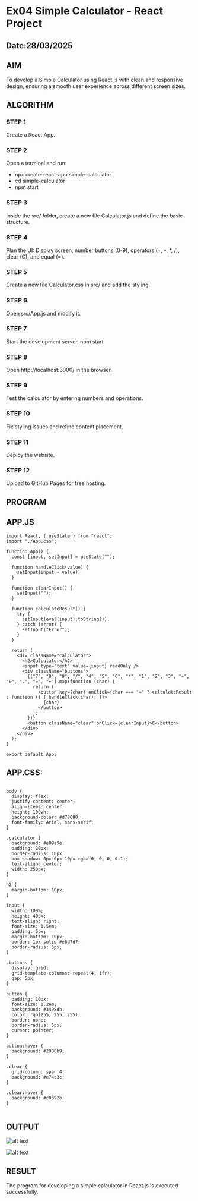 # Ex04 Simple Calculator - React Project
## Date:28/03/2025

## AIM
To  develop a Simple Calculator using React.js with clean and responsive design, ensuring a smooth user experience across different screen sizes.

## ALGORITHM
### STEP 1
Create a React App.

### STEP 2
Open a terminal and run:
  <ul><li>npx create-react-app simple-calculator</li>
  <li>cd simple-calculator</li>
  <li>npm start</li></ul>

### STEP 3
Inside the src/ folder, create a new file Calculator.js and define the basic structure.

### STEP 4
Plan the UI: Display screen, number buttons (0-9), operators (+, -, *, /), clear (C), and equal (=).

### STEP 5
Create a new file Calculator.css in src/ and add the styling.

### STEP 6
Open src/App.js and modify it.

### STEP 7
Start the development server.
  npm start

### STEP 8
Open http://localhost:3000/ in the browser.

### STEP 9
Test the calculator by entering numbers and operations.

### STEP 10
Fix styling issues and refine content placement.

### STEP 11
Deploy the website.

### STEP 12
Upload to GitHub Pages for free hosting.

## PROGRAM

## APP.JS

```
import React, { useState } from "react";
import "./App.css";

function App() {
  const [input, setInput] = useState("");

  function handleClick(value) {
    setInput(input + value);
  }

  function clearInput() {
    setInput("");
  }

  function calculateResult() {
    try {
      setInput(eval(input).toString()); 
    } catch (error) {
      setInput("Error");
    }
  }

  return (
    <div className="calculator">
      <h2>Calculator</h2>
      <input type="text" value={input} readOnly />
      <div className="buttons">
        {["7", "8", "9", "/", "4", "5", "6", "*", "1", "2", "3", "-", "0", ".", "=", "+"].map(function (char) {
          return (
            <button key={char} onClick={char === "=" ? calculateResult : function () { handleClick(char); }}>
              {char}
            </button>
          );
        })}
        <button className="clear" onClick={clearInput}>C</button>
      </div>
    </div>
  );
}

export default App;

```

## APP.CSS:

```

body {
  display: flex;
  justify-content: center;
  align-items: center;
  height: 100vh;
  background-color: #d78080;
  font-family: Arial, sans-serif;
}

.calculator {
  background: #e09e9e;
  padding: 20px;
  border-radius: 10px;
  box-shadow: 0px 0px 10px rgba(0, 0, 0, 0.1);
  text-align: center;
  width: 250px;
}

h2 {
  margin-bottom: 10px;
}

input {
  width: 100%;
  height: 40px;
  text-align: right;
  font-size: 1.5em;
  padding: 5px;
  margin-bottom: 10px;
  border: 1px solid #e6d7d7;
  border-radius: 5px;
}

.buttons {
  display: grid;
  grid-template-columns: repeat(4, 1fr);
  gap: 5px;
}

button {
  padding: 10px;
  font-size: 1.2em;
  background: #3498db;
  color: rgb(255, 255, 255);
  border: none;
  border-radius: 5px;
  cursor: pointer;
}

button:hover {
  background: #2980b9;
}

.clear {
  grid-column: span 4;
  background: #e74c3c;
}

.clear:hover {
  background: #c0392b;
}


```

## OUTPUT

![alt text](<Screenshot (105).png>)


![alt text](image.png)

## RESULT
The program for developing a simple calculator in React.js is executed successfully.
